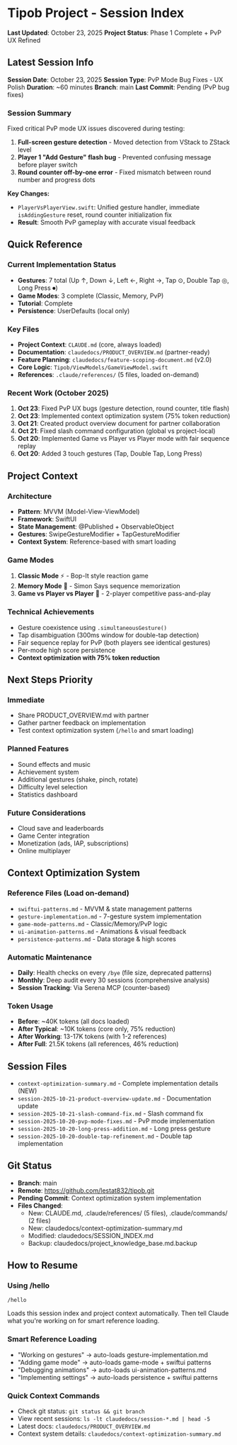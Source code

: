 # Tipob Project - Session Index

**Last Updated**: October 23, 2025
**Project Status**: Phase 1 Complete + PvP UX Refined

## Latest Session Info

**Session Date**: October 23, 2025
**Session Type**: PvP Mode Bug Fixes - UX Polish
**Duration**: ~60 minutes
**Branch**: main
**Last Commit**: Pending (PvP bug fixes)

### Session Summary
Fixed critical PvP mode UX issues discovered during testing:
1. **Full-screen gesture detection** - Moved detection from VStack to ZStack level
2. **Player 1 "Add Gesture" flash bug** - Prevented confusing message before player switch
3. **Round counter off-by-one error** - Fixed mismatch between round number and progress dots

**Key Changes:**
- `PlayerVsPlayerView.swift`: Unified gesture handler, immediate `isAddingGesture` reset, round counter initialization fix
- **Result**: Smooth PvP gameplay with accurate visual feedback

## Quick Reference

### Current Implementation Status
- **Gestures**: 7 total (Up ↑, Down ↓, Left ←, Right →, Tap ⊙, Double Tap ◎, Long Press ⏺)
- **Game Modes**: 3 complete (Classic, Memory, PvP)
- **Tutorial**: Complete
- **Persistence**: UserDefaults (local only)

### Key Files
- **Project Context**: `CLAUDE.md` (core, always loaded)
- **Documentation**: `claudedocs/PRODUCT_OVERVIEW.md` (partner-ready)
- **Feature Planning**: `claudedocs/feature-scoping-document.md` (v2.0)
- **Core Logic**: `Tipob/ViewModels/GameViewModel.swift`
- **References**: `.claude/references/` (5 files, loaded on-demand)

### Recent Work (October 2025)
1. **Oct 23**: Fixed PvP UX bugs (gesture detection, round counter, title flash)
2. **Oct 23**: Implemented context optimization system (75% token reduction)
3. **Oct 21**: Created product overview document for partner collaboration
4. **Oct 21**: Fixed slash command configuration (global vs project-local)
5. **Oct 20**: Implemented Game vs Player vs Player mode with fair sequence replay
6. **Oct 20**: Added 3 touch gestures (Tap, Double Tap, Long Press)

## Project Context

### Architecture
- **Pattern**: MVVM (Model-View-ViewModel)
- **Framework**: SwiftUI
- **State Management**: @Published + ObservableObject
- **Gestures**: SwipeGestureModifier + TapGestureModifier
- **Context System**: Reference-based with smart loading

### Game Modes
1. **Classic Mode** ⚡ - Bop-It style reaction game
2. **Memory Mode** 🧠 - Simon Says sequence memorization
3. **Game vs Player vs Player** 👥 - 2-player competitive pass-and-play

### Technical Achievements
- Gesture coexistence using `.simultaneousGesture()`
- Tap disambiguation (300ms window for double-tap detection)
- Fair sequence replay for PvP (both players see identical gestures)
- Per-mode high score persistence
- **Context optimization with 75% token reduction**

## Next Steps Priority

### Immediate
- Share PRODUCT_OVERVIEW.md with partner
- Gather partner feedback on implementation
- Test context optimization system (`/hello` and smart loading)

### Planned Features
- Sound effects and music
- Achievement system
- Additional gestures (shake, pinch, rotate)
- Difficulty level selection
- Statistics dashboard

### Future Considerations
- Cloud save and leaderboards
- Game Center integration
- Monetization (ads, IAP, subscriptions)
- Online multiplayer

## Context Optimization System

### Reference Files (Load on-demand)
- `swiftui-patterns.md` - MVVM & state management patterns
- `gesture-implementation.md` - 7-gesture system implementation
- `game-mode-patterns.md` - Classic/Memory/PvP logic
- `ui-animation-patterns.md` - Animations & visual feedback
- `persistence-patterns.md` - Data storage & high scores

### Automatic Maintenance
- **Daily**: Health checks on every `/bye` (file size, deprecated patterns)
- **Monthly**: Deep audit every 30 sessions (comprehensive analysis)
- **Session Tracking**: Via Serena MCP (counter-based)

### Token Usage
- **Before**: ~40K tokens (all docs loaded)
- **After Typical**: ~10K tokens (core only, 75% reduction)
- **After Working**: 13-17K tokens (with 1-2 references)
- **After Full**: 21.5K tokens (all references, 46% reduction)

## Session Files
- `context-optimization-summary.md` - Complete implementation details (NEW)
- `session-2025-10-21-product-overview-update.md` - Documentation update
- `session-2025-10-21-slash-command-fix.md` - Slash command fix
- `session-2025-10-20-pvp-mode-fixes.md` - PvP mode implementation
- `session-2025-10-20-long-press-addition.md` - Long press gesture
- `session-2025-10-20-double-tap-refinement.md` - Double tap implementation

## Git Status
- **Branch**: main
- **Remote**: https://github.com/lestat832/tipob.git
- **Pending Commit**: Context optimization system implementation
- **Files Changed**:
  - New: CLAUDE.md, .claude/references/ (5 files), .claude/commands/ (2 files)
  - New: claudedocs/context-optimization-summary.md
  - Modified: claudedocs/SESSION_INDEX.md
  - Backup: claudedocs/project_knowledge_base.md.backup

## How to Resume

### Using /hello
```
/hello
```
Loads this session index and project context automatically. Then tell Claude what you're working on for smart reference loading.

### Smart Reference Loading
- "Working on gestures" → auto-loads gesture-implementation.md
- "Adding game mode" → auto-loads game-mode + swiftui patterns
- "Debugging animations" → auto-loads ui-animation-patterns.md
- "Implementing settings" → auto-loads persistence + swiftui patterns

### Quick Context Commands
- Check git status: `git status && git branch`
- View recent sessions: `ls -lt claudedocs/session-*.md | head -5`
- Latest docs: `claudedocs/PRODUCT_OVERVIEW.md`
- Context system details: `claudedocs/context-optimization-summary.md`

